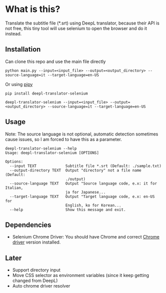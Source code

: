 # What is this?

Translate the subtitle file (*.srt) using DeepL translator, because their API is not free, this tiny tool will use selenium to open the browser and do it instead.

## Installation

Can clone this repo and use the main file directly

```commandline
python main.py --input=<input_file> --output=<output_directory> --source-language=it --target-language=en-US
```

Or using [pipy](https://pypi.org/project/deepl-translator-selenium/)

```commandline
pip install deepl-translator-selenium
```

```commandline
deepl-translator-selenium --input=<input_file> --output=<output_directory> --source-language=it --target-language=en-US
```

## Usage

Note: The source language is not optional, automatic detection sometimes cause issues, so I am forced to have this as a parameter.

```commandline
deepl-translator-selenium --help
Usage: deepl-translator-selenium [OPTIONS]

Options:
  --input TEXT             Subtitle file *.srt (Default: ./sample.txt)
  --output-directory TEXT  Output "directory" not a file name (Default:
                           ./output)
  --source-language TEXT   Output "Source language code, e.x: it for Italian,
                           ja for Japanese...
  --target-language TEXT   Output "Target language code, e.x: en-US for
                           English, ko for Korean...
  --help                   Show this message and exit.
```

## Dependencies
- Selenium Chrome Driver: You should have Chrome and correct [Chrome driver](https://chromedriver.chromium.org/downloads) version installed.

## Later
- Support directory input
- Move CSS selector as environment variables (since it keep getting changed from DeepL)
- Auto chrome driver resolver

